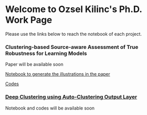 # Welcome to Ozsel Kilinc's Ph.D. Work Page

Please use the links below to reach the notebook of each project.

### Clustering-based Source-aware Assessment of True Robustness for Learning Models
Paper will be available soon

[Notebook to generate the illustrations in the paper](phdwork/phdwork/robustness/notebook.md)

[Codes](http://github.com/ozcell/phdwork/tree/master/phdwork/robustness)

### [Deep Clustering using Auto-Clustering Output Layer](https://arxiv.org/pdf/1702.08648.pdf)
Notebook and codes will be available soon
